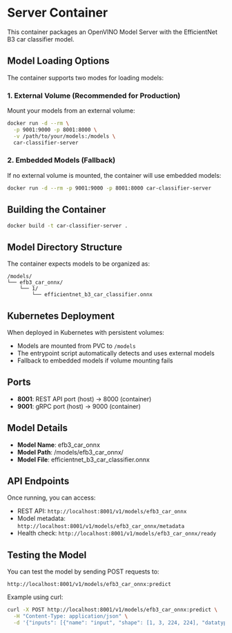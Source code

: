 # Server Container

This container packages an OpenVINO Model Server with the EfficientNet B3 car classifier model.

## Model Loading Options

The container supports two modes for loading models:

### 1. External Volume (Recommended for Production)
Mount your models from an external volume:

```bash
docker run -d --rm \
  -p 9001:9000 -p 8001:8000 \
  -v /path/to/your/models:/models \
  car-classifier-server
```

### 2. Embedded Models (Fallback)
If no external volume is mounted, the container will use embedded models:

```bash
docker run -d --rm -p 9001:9000 -p 8001:8000 car-classifier-server
```

## Building the Container

```bash
docker build -t car-classifier-server .
```

## Model Directory Structure

The container expects models to be organized as:
```
/models/
└── efb3_car_onnx/
    └── 1/
        └── efficientnet_b3_car_classifier.onnx
```

## Kubernetes Deployment

When deployed in Kubernetes with persistent volumes:
- Models are mounted from PVC to `/models`
- The entrypoint script automatically detects and uses external models
- Fallback to embedded models if volume mounting fails

## Ports

- **8001**: REST API port (host) → 8000 (container)
- **9001**: gRPC port (host) → 9000 (container)

## Model Details

- **Model Name**: efb3_car_onnx
- **Model Path**: /models/efb3_car_onnx/
- **Model File**: efficientnet_b3_car_classifier.onnx

## API Endpoints

Once running, you can access:

- REST API: `http://localhost:8001/v1/models/efb3_car_onnx`
- Model metadata: `http://localhost:8001/v1/models/efb3_car_onnx/metadata`
- Health check: `http://localhost:8001/v1/models/efb3_car_onnx/ready`

## Testing the Model

You can test the model by sending POST requests to:
```
http://localhost:8001/v1/models/efb3_car_onnx:predict
```

Example using curl:
```bash
curl -X POST http://localhost:8001/v1/models/efb3_car_onnx:predict \
  -H "Content-Type: application/json" \
  -d '{"inputs": [{"name": "input", "shape": [1, 3, 224, 224], "datatype": "FP32", "data": [...]}]}'
```
